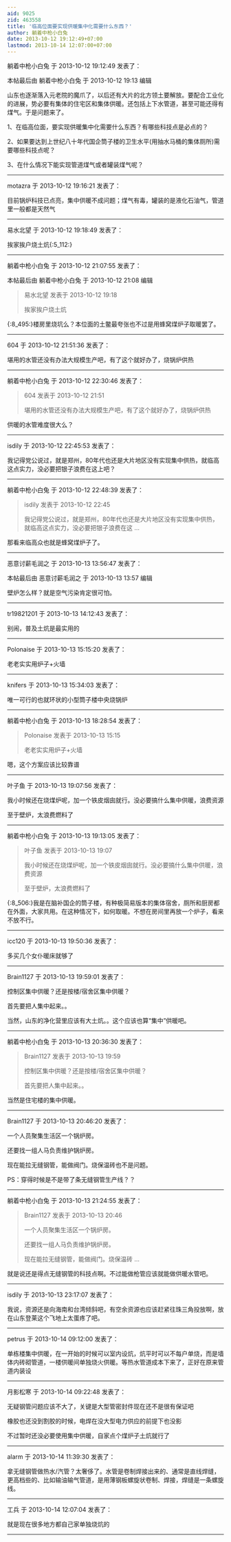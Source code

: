 ```yaml
---
aid: 9025
zid: 463558
title: '临高位面要实现供暖集中化需要什么东西？'
author: 躺着中枪小白兔
date: 2013-10-12 19:12:49+07:00
lastmod: 2013-10-14 12:07:00+07:00
---
```


躺着中枪小白兔 于 2013-10-12 19:12:49 发表了：

本帖最后由 躺着中枪小白兔 于 2013-10-12 19:13 编辑 

山东也逐渐落入元老院的魔爪了，以后还有大片的北方领土要解放。要配合工业化的进展，势必要有集体的住宅区和集体供暖。还包括上下水管道，甚至可能还得有煤气。于是问题来了。

1、在临高位面，要实现供暖集中化需要什么东西？有哪些科技点是必点的？

2、如果要达到上世纪八十年代国企筒子楼的卫生水平(用抽水马桶的集体厕所)需要哪些科技点呢？

3、在什么情况下能实现管道煤气或者罐装煤气呢？

---------

motazra 于 2013-10-12 19:16:21 发表了：

目前锅炉科技已点亮，集中供暖不成问题；煤气有毒，罐装的是液化石油气，管道里一般都是天然气

---------

易水北望 于 2013-10-12 19:18:49 发表了：

挨家挨户烧土炕{:5\_112:}

---------

躺着中枪小白兔 于 2013-10-12 21:07:55 发表了：

本帖最后由 躺着中枪小白兔 于 2013-10-12 21:08 编辑 


> 
> 易水北望 发表于 2013-10-12 19:18
> 
> 挨家挨户烧土炕



{:8\_495:}楼房里烧坑么？本位面的土鳖最夸张也不过是用蜂窝煤炉子取暖罢了。

---------

604 于 2013-10-12 21:51:36 发表了：

堪用的水管还没有办法大规模生产吧，有了这个就好办了，烧锅炉供热

---------

躺着中枪小白兔 于 2013-10-12 22:30:46 发表了：

> 604 发表于 2013-10-12 21:51
> 
> 堪用的水管还没有办法大规模生产吧，有了这个就好办了，烧锅炉供热



供暖的水管难度很大么？

---------

isdily 于 2013-10-12 22:45:53 发表了：

我记得党公说过，就是郑州，80年代也还是大片地区没有实现集中供热，就临高这点实力，没必要把银子浪费在这上吧？

---------

躺着中枪小白兔 于 2013-10-12 22:48:39 发表了：

> isdily 发表于 2013-10-12 22:45
> 
> 我记得党公说过，就是郑州，80年代也还是大片地区没有实现集中供热，就临高这点实力，没必要把银子浪费在这 ...



那看来临高众也就是蜂窝煤炉子了。

---------

恶意讨薪毛润之 于 2013-10-13 13:56:47 发表了：

本帖最后由 恶意讨薪毛润之 于 2013-10-13 13:57 编辑 

壁炉怎么样？就是空气污染肯定很可怕。

---------

tr19821201 于 2013-10-13 14:12:43 发表了：

别闹，普及土炕是最实用的

---------

Polonaise 于 2013-10-13 15:15:20 发表了：

老老实实用炉子+火墙

---------

knifers 于 2013-10-13 15:34:03 发表了：

唯一可行的也就环状的小型筒子楼中央烧锅炉

---------

躺着中枪小白兔 于 2013-10-13 18:28:54 发表了：

> Polonaise 发表于 2013-10-13 15:15
> 
> 老老实实用炉子+火墙



嗯，这个方案应该比较靠谱

---------

叶子鱼 于 2013-10-13 19:07:56 发表了：

我小时候还在烧煤炉呢，加一个铁皮烟囱就行。没必要搞什么集中供暖，浪费资源

至于壁炉，太浪费燃料了

---------

躺着中枪小白兔 于 2013-10-13 19:13:05 发表了：

> 叶子鱼 发表于 2013-10-13 19:07
> 
> 我小时候还在烧煤炉呢，加一个铁皮烟囱就行。没必要搞什么集中供暖，浪费资源
> 
> 至于壁炉，太浪费燃料了



{:8\_506:}我是在脑补国企的筒子楼，有种极简易版本的集体宿舍，厕所和厨房都在外面，大家共用。在这种情况下，如何取暖。不想在房间里再放一个炉子，看来不放不行。

---------

icc120 于 2013-10-13 19:50:36 发表了：

多买几个女仆暖床就够了

---------

Brain1127 于 2013-10-13 19:59:01 发表了：

控制区集中供暖？还是按楼/宿舍区集中供暖？

首先要把人集中起来。。

当然，山东的净化营里应该有大土炕。。这个应该也算“集中”供暖吧。

---------

躺着中枪小白兔 于 2013-10-13 20:36:30 发表了：

> Brain1127 发表于 2013-10-13 19:59
> 
> 控制区集中供暖？还是按楼/宿舍区集中供暖？
> 
> 首先要把人集中起来。。



当然是住宅楼的集中供暖。

---------

Brain1127 于 2013-10-13 20:46:20 发表了：

一个人员聚集生活区一个锅炉房。

还要找一组人马负责维护锅炉房。

现在能拉无缝钢管，能做阀门。烧保温砖也不是问题。

PS：穿得时候是不是带了条无缝钢管生产线？？

---------

躺着中枪小白兔 于 2013-10-13 21:24:55 发表了：

> Brain1127 发表于 2013-10-13 20:46
> 
> 一个人员聚集生活区一个锅炉房。
> 
> 还要找一组人马负责维护锅炉房。
> 
> 现在能拉无缝钢管，能做阀门。烧保温砖 ...



就是说还是得点无缝钢管的科技点啊。不过能做枪管应该就能做供暖水管吧。

---------

isdily 于 2013-10-13 23:17:07 发表了：

我说，资源还是向海南和台湾倾斜吧，有空余资源也应该赶紧往珠三角投放啊，放在山东登莱这个飞地上太蛋疼了吧。

---------

petrus 于 2013-10-14 09:12:00 发表了：

单栋楼集中供暖，在一开始的时候可以室内设炕，炕平时可以不每户单烧，而是墙体内砖砌管道，一楼供暖间单独烧火供暖。等热水管道成本下来了，正好在原来管道内装设

---------

月影松寒 于 2013-10-14 09:22:48 发表了：

无疑钢管问题应该不大了，关键是大型管密封件现在还不是很有保证吧

橡胶也还没到割胶的时候，电焊在没大型电力供应的前提下也没影

不过暂时还没必要使用集中供暖，自家点个煤炉子土炕就行了

---------

alarm 于 2013-10-14 11:39:30 发表了：

拿无缝钢管做热水/汽管？太奢侈了。水管是卷制焊接出来的、通常是直线焊缝，更高档些的、比如输油输气管道，是用薄钢板螺旋状卷制、焊接，焊缝是一条螺旋线。

---------

工兵 于 2013-10-14 12:07:04 发表了：

就是现在很多地方都自己家单独烧炕的

---------

